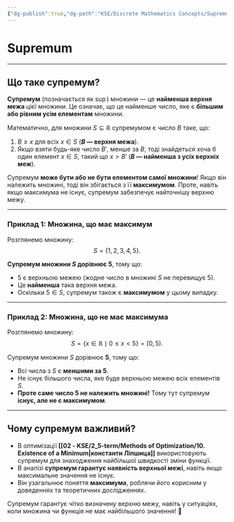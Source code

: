 ```yaml
---
{"dg-publish":true,"dg-path":"KSE/Discrete Mathematics Concepts/Supremum.md","permalink":"/kse/discrete-mathematics-concepts/supremum/","tags":["kse","math/discrete"],"created":"2025-03-09T21:20:16.195+02:00","updated":"2025-03-09T21:23:17.768+02:00"}
---
```


# Supremum
---

## Що таке супремум?

**Супремум** (позначається як $\sup$) множини — це **найменша верхня межа** цієї множини. Це означає, що це найменше число, яке є **більшим або рівним усім елементам** множини.

Математично, для множини $S \subseteq \mathbb{R}$ супремумом є число $B$ таке, що:

1. $B \geq x$ для всіх $x \in S$ (**$B$ — верхня межа**).
2. Якщо взяти будь-яке число $B'$, менше за $B$, тоді знайдеться хоча б один елемент $x \in S$, такий що $x > B'$ (**$B$ — найменша з усіх верхніх меж**).

Супремум **може бути або не бути елементом самої множини**! Якщо він належить множині, тоді він збігається з її **максимумом**. Проте, навіть якщо максимума не існує, супремум забезпечує найточнішу верхню межу.

---

### Приклад 1: Множина, що має максимум

Розглянемо множину:
$$
S = \{1, 2, 3, 4, 5\}.
$$

**Супремум множини $S$ дорівнює 5**, тому що:

- $5$ є верхньою межею (жодне число в множині $S$ не перевищує $5$).
- Це **найменша** така верхня межа.
- Оскільки $5 \in S$, супремум також є **максимумом** у цьому випадку.

---

### Приклад 2: Множина, що не має максимума

Розглянемо множину:
$$
S = \{x \in \mathbb{R} \mid 0 \leq x < 5\} = [0, 5).
$$

Супремум множини $S$ дорівнює **5**, тому що:

- Всі числа з $S$ є **меншими за 5**.
- Не існує більшого числа, яке буде верхньою межею всіх елементів $S$.
- **Проте саме число 5 не належить множині!** Тому тут супремум **існує, але не є максимумом**.

---

## Чому супремум важливий?

- В оптимізації **[[02 - KSE/2_5-term/Methods of Optimization/10. Existence of a Minimum\|константи Ліпшица]]** використовують супремум для знаходження найбільшої швидкості зміни функції.
- В аналізі **супремум гарантує наявність верхньої межі**, навіть якщо максимальне значення не існує.
- Він узагальнює поняття **максимума**, роблячи його корисним у доведеннях та теоретичних дослідженнях.

Супремум гарантує чітко визначену верхню межу, навіть у ситуаціях, коли множина чи функція не має найбільшого значення! 🚀